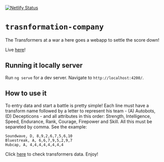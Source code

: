 [![Netlify Status](https://api.netlify.com/api/v1/badges/2c0c5e7d-b485-45d5-846b-2a284ec97d0b/deploy-status)](https://app.netlify.com/sites/laughing-boyd-3e3a3c/deploys)

# `trasnformation-company`

The Transformers at a war a here goes a webapp to settle the score down! 

Live [here](https://laughing-boyd-3e3a3c.netlify.app/)!

## Running it locally server

Run `ng serve` for a dev server. Navigate to `http://localhost:4200/`.

## How to use it

 To entry data and start a battle is pretty simple!
Each line must have a transform name followed by a letter to represent his team - (A) Autobots, (D) Decepticons - and all attributes in this order: Strength, Intelligence, Speed, Endurance, Rank, Courage, Firepower and Skill. All this must be separeted by comma. See the example:

```
Soundwave, D, 8,9,2,6,7,5,6,10
Bluestreak, A, 6,6,7,9,5,2,9,7
Hubcap, A, 4,4,4,4,4,4,4,4
```
Click [here](http://www.ntfa.net/ntfa/techspecs/index.php?cat=Gen1&group=DeceptPZ&char=Predaking") to check transformers data. Enjoy!

